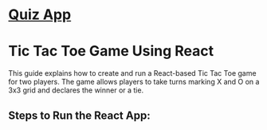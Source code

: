 <h1>
  <a href="https://akshat0502.github.io/Quiz-App/">Quiz App</a>
</h1>
<h1>Tic Tac Toe Game Using React</h1>
        <p>This guide explains how to create and run a React-based Tic Tac Toe game for two players. The game allows players to take turns marking X and O on a 3x3 grid and declares the winner or a tie.</p>
<h2>Steps to Run the React App:</h2>
